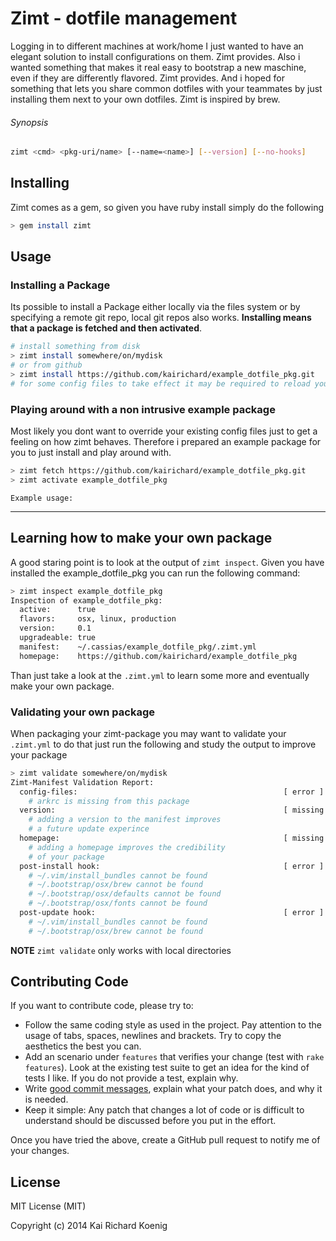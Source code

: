 Zimt - dotfile management
========
Logging in to different machines at work/home I just wanted to have an elegant solution to install configurations on them. Zimt provides. Also i wanted something that makes it real easy to bootstrap a new maschine, even if they are differently flavored. Zimt provides. And i hoped for something that lets you share common dotfiles with your teammates by just installing them next to your own dotfiles.
Zimt is inspired by brew. 
###### Synopsis
```bash
zimt <cmd> <pkg-uri/name> [--name=<name>] [--version] [--no-hooks]
```
Installing
-------------
Zimt comes as a gem, so given you have ruby install simply do the following
```bash
> gem install zimt
```
Usage
-----------
### Installing a Package
Its possible to install a Package either locally via the files system or by specifying a remote git repo,
local git repos also works. **Installing means that a package is fetched and then activated**.

```bash
# install something from disk
> zimt install somewhere/on/mydisk
# or from github
> zimt install https://github.com/kairichard/example_dotfile_pkg.git
# for some config files to take effect it may be required to reload your current terminal session 
```

### Playing around with a non intrusive example package
Most likely you dont want to override your existing config files just to get a feeling on how zimt
behaves. Therefore i prepared an example package for you to just install and play around with.
```bash
> zimt fetch https://github.com/kairichard/example_dotfile_pkg.git 
> zimt activate example_dotfile_pkg
```

```
Example usage:

```
- - -
## Learning how to make your own package
A good staring point is to look at the output of `zimt inspect`. Given you have installed the example_dotfile_pkg
you can run the following command:
```bash
> zimt inspect example_dotfile_pkg
Inspection of example_dotfile_pkg:
  active:      true
  flavors:     osx, linux, production
  version:     0.1
  upgradeable: true
  manifest:    ~/.cassias/example_dotfile_pkg/.zimt.yml
  homepage:    https://github.com/kairichard/example_dotfile_pkg
```
Than just take a look at the `.zimt.yml` to learn some more and eventually make your own package.
### Validating your own package
When packaging your zimt-package you may want to validate your `.zimt.yml` to do that just run the following and study the output to improve your package
```bash
> zimt validate somewhere/on/mydisk
Zimt-Manifest Validation Report:
  config-files:                                              [ error ]
    # arkrc is missing from this package
  version:                                                   [ missing ]
    # adding a version to the manifest improves
    # a future update experince
  homepage:                                                  [ missing ]
    # adding a homepage improves the credibility
    # of your package
  post-install hook:                                         [ error ]
    # ~/.vim/install_bundles cannot be found
    # ~/.bootstrap/osx/brew cannot be found
    # ~/.bootstrap/osx/defaults cannot be found
    # ~/.bootstrap/osx/fonts cannot be found
  post-update hook:                                          [ error ]
    # ~/.vim/install_bundles cannot be found
    # ~/.bootstrap/osx/brew cannot be found
```
**NOTE** `zimt validate` only works with local directories 

## Contributing Code

If you want to contribute code, please try to:

* Follow the same coding style as used in the project. Pay attention to the
  usage of tabs, spaces, newlines and brackets. Try to copy the aesthetics the
  best you can.
* Add an scenario under `features` that verifies your change (test with `rake features`). Look at the existing test
  suite to get an idea for the kind of tests I like. If you do not provide a
  test, explain why.
* Write [good commit messages](http://tbaggery.com/2008/04/19/a-note-about-git-commit-messages.html),
  explain what your patch does, and why it is needed.
* Keep it simple: Any patch that changes a lot of code or is difficult to
  understand should be discussed before you put in the effort.

Once you have tried the above, create a GitHub pull request to notify me of your
changes.

License
--------
MIT License (MIT)

Copyright (c) 2014 Kai Richard Koenig
